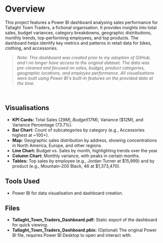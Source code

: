 # Overview
This project features a Power BI dashboard analysing sales performance for Tallaght Town Traders, a fictional organisation. It provides insights into total sales, budget variances, category breakdowns, geographic distributions, monthly trends, top-performing employees, and top products. The dashboard helps identify key metrics and patterns in retail data for bikes, clothing, and accessories.
>*Note: This dashboard was created prior to my adoption of GitHub, and I no longer have access to the original dataset. The data was pre-cleaned and focused on sales, budget, product categories, geographic locations, and employee performance. All visualisations were built using Power BI's built-in features on the provided data at the time.*
<br>

## Visualisations
- **KPI Cards:** Total Sales ($29M), Budget ($17M), Variance ($12M), and Variance Percentage (73.7%).
- **Bar Chart:** Count of subcategories by category (e.g., Accessories highest at ~100+).
- **Map:** Geographic sales distribution by address, showing concentrations in North America, Europe, and other regions.
- **Line Chart:** Budget vs. Sales by month, highlighting trends over the year.
- **Column Chart:** Monthly variance, with peaks in certain months.
- **Tables:** Top sales by employee (e.g., Jordan Turner at $15,999) and by product (e.g., Mountain-200 Black, 46 at $1,373,470).

## Tools Used
- Power BI for data visualisation and dashboard creation.

## Files
- **Tallaght_Town_Traders_Dashboard.pdf:** Static export of the dashboard for quick viewing.
- **Tallaght_Town_Traders_Dashboard.pbix:** (Optional) The original Power BI file, requires Power BI Desktop to open and interact with.
